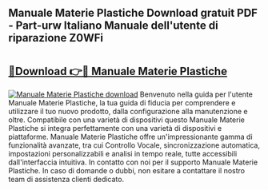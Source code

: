 ## Manuale Materie Plastiche Download gratuit PDF - Part-urw Italiano Manuale dell'utente di riparazione Z0WFi

# <h2><a href="http://dfcyfok.blite.top/?on=Manuale+Materie+Plastiche">🔗Download 👉🔴 Manuale Materie Plastiche</a></h2>

[![Manuale Materie Plastiche download](https://i.imgur.com/lujVjoI.png)](http://dfcyfok.blite.top/?on=Manuale+Materie+Plastiche)
Benvenuto nella guida per l'utente Manuale Materie Plastiche, la tua guida di fiducia per comprendere e utilizzare il tuo nuovo prodotto, dalla configurazione alla manutenzione e oltre. Compatibile con una varietà di dispositivi questo Manuale Materie Plastiche si integra perfettamente con una varietà di dispositivi e piattaforme. Manuale Materie Plastiche offre un'impressionante gamma di funzionalità avanzate, tra cui Controllo Vocale, sincronizzazione automatica, impostazioni personalizzabili e analisi in tempo reale, tutte accessibili dall'interfaccia intuitiva. In contatto con noi per il supporto Manuale Materie Plastiche. In caso di domande o dubbi, non esitare a contattare il nostro team di assistenza clienti dedicato.
